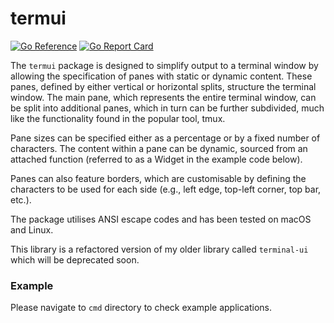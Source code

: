# termui
[![Go Reference](https://pkg.go.dev/badge/gopkg.pl/mikogs/termui.svg)](https://pkg.go.dev/gopkg.pl/mikogs/termui) [![Go Report Card](https://goreportcard.com/badge/gopkg.pl/mikogs/termui)](https://goreportcard.com/report/gopkg.pl/mikogs/termui)

The `termui` package is designed to simplify output to a terminal window by allowing the specification of panes with static or dynamic content. These panes, defined by either vertical or horizontal splits, structure the terminal window. The main pane, which represents the entire terminal window, can be split into additional panes, which in turn can be further subdivided, much like the functionality found in the popular tool, tmux.

Pane sizes can be specified either as a percentage or by a fixed number of characters. The content within a pane can be dynamic, sourced from an attached function (referred to as a Widget in the example code below).

Panes can also feature borders, which are customisable by defining the characters to be used for each side (e.g., left edge, top-left corner, top bar, etc.).

The package utilises ANSI escape codes and has been tested on macOS and Linux.

This library is a refactored version of my older library called `terminal-ui` which
will be deprecated soon.

### Example

Please navigate to `cmd` directory to check example applications.
